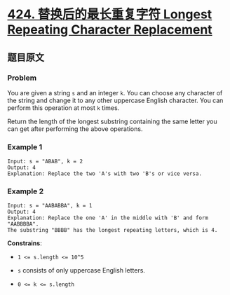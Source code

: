 # [**424. 替换后的最长重复字符 Longest Repeating Character Replacement**](https://leetcode.com/problems/longest-repeating-character-replacement)

## 题目原文

### Problem

You are given a string `s` and an integer `k`. You can choose any character of the string and change it to any other uppercase English character. You can perform this operation at most `k` times.

Return the length of the longest substring containing the same letter you can get after performing the above operations.

### Example 1

```shell
Input: s = "ABAB", k = 2
Output: 4
Explanation: Replace the two 'A's with two 'B's or vice versa.
```

### Example 2

```shell
Input: s = "AABABBA", k = 1
Output: 4
Explanation: Replace the one 'A' in the middle with 'B' and form "AABBBBA".
The substring "BBBB" has the longest repeating letters, which is 4.
```

**Constrains**:

- `1 <= s.length <= 10^5`

- `s` consists of only uppercase English letters.

- `0 <= k <= s.length`

